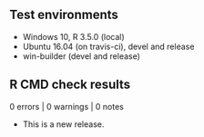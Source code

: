 ## Test environments
* Windows 10, R 3.5.0 (local)
* Ubuntu 16.04 (on travis-ci), devel and release
* win-builder (devel and release)

## R CMD check results

0 errors | 0 warnings | 0 notes

* This is a new release.
